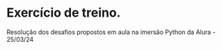 # Exercício de treino.
Resolução dos desafios propostos em aula na imersão Python da Alura - 25/03/24
